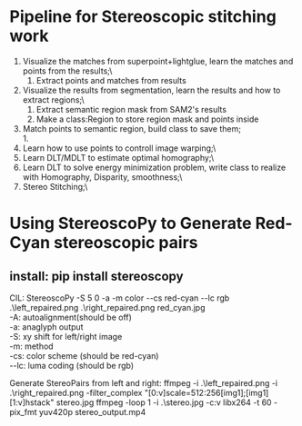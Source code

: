 # Pipeline for Stereoscopic stitching work
1. Visualize the matches from superpoint+lightglue, learn the matches and points from the results;\
   1. Extract points and matches from results
2. Visualize the results from segmentation, learn the results and how to extract regions;\
   1. Extract semantic region mask from SAM2's results
   2. Make a class:Region to store region mask and points inside
3. Match points to semantic region, build class to save them;\
   1. 
4. Learn how to use points to controll image warping;\
5. Learn DLT/MDLT to estimate optimal homography;\
6. Learn DLT to solve energy minimization problem, write class to realize with Homography, Disparity, smoothness;\
7. Stereo Stitching;\
# Using StereoscoPy to Generate Red-Cyan stereoscopic pairs
install: pip install stereoscopy
---
CIL: StereoscoPy -S 5 0 -a -m color --cs red-cyan --lc rgb .\left_repaired.png .\right_repaired.png red_cyan.jpg\
-A: autoalignment(should be off)\
-a: anaglyph output\
-S: xy shift for left/right image\
-m: method\
-cs: color scheme (should be red-cyan)\
--lc: luma coding (should be rgb)

Generate StereoPairs from left and right:
ffmpeg -i .\left_repaired.png -i .\right_repaired.png -filter_complex "[0:v]scale=512:256[img1];[img1][1:v]hstack" stereo.jpg
ffmpeg -loop 1 -i .\stereo.jpg -c:v libx264 -t 60 -pix_fmt yuv420p stereo_output.mp4